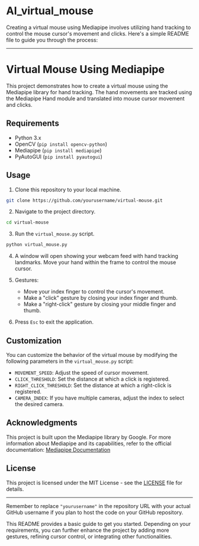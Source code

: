 # AI_virtual_mouse
Creating a virtual mouse using Mediapipe involves utilizing hand tracking to control the mouse cursor's movement and clicks. Here's a simple README file to guide you through the process:

---

# Virtual Mouse Using Mediapipe

This project demonstrates how to create a virtual mouse using the Mediapipe library for hand tracking. The hand movements are tracked using the Mediapipe Hand module and translated into mouse cursor movement and clicks.

## Requirements

- Python 3.x
- OpenCV (`pip install opencv-python`)
- Mediapipe (`pip install mediapipe`)
- PyAutoGUI (`pip install pyautogui`)

## Usage

1. Clone this repository to your local machine.
   
```bash
git clone https://github.com/yourusername/virtual-mouse.git
```

2. Navigate to the project directory.

```bash
cd virtual-mouse
```

3. Run the `virtual_mouse.py` script.

```bash
python virtual_mouse.py
```

4. A window will open showing your webcam feed with hand tracking landmarks. Move your hand within the frame to control the mouse cursor.

5. Gestures:
   - Move your index finger to control the cursor's movement.
   - Make a "click" gesture by closing your index finger and thumb.
   - Make a "right-click" gesture by closing your middle finger and thumb.

6. Press `Esc` to exit the application.

## Customization

You can customize the behavior of the virtual mouse by modifying the following parameters in the `virtual_mouse.py` script:

- `MOVEMENT_SPEED`: Adjust the speed of cursor movement.
- `CLICK_THRESHOLD`: Set the distance at which a click is registered.
- `RIGHT_CLICK_THRESHOLD`: Set the distance at which a right-click is registered.
- `CAMERA_INDEX`: If you have multiple cameras, adjust the index to select the desired camera.

## Acknowledgments

This project is built upon the Mediapipe library by Google. For more information about Mediapipe and its capabilities, refer to the official documentation: [Mediapipe Documentation](https://google.github.io/mediapipe/)

## License

This project is licensed under the MIT License - see the [LICENSE](LICENSE) file for details.

---

Remember to replace `"yourusername"` in the repository URL with your actual GitHub username if you plan to host the code on your GitHub repository.

This README provides a basic guide to get you started. Depending on your requirements, you can further enhance the project by adding more gestures, refining cursor control, or integrating other functionalities.
